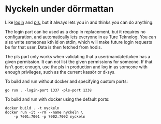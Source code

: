 # Nyckeln under dörrmattan
Like [login](https://github.com/datasektionen/login) and
[pls](https://github.com/datasektionen/pls), but it always lets you in and
thinks you can do anything.

The login part can be used as a drop in replacement, but it requires no
configuration, and automatically lets everyone in as Ture Teknolog. You
can also write someones kth id on stdin, which will make future login
requests be for that user. Data is then fetched from hodis.

The pls part only works when validating that a user/mandate/token has a given
permission. It can not list the given permissions for someone. If that isn't
goot enough, use the pls in production and log in as someone with enough
privileges, such as the current kassör or d-sys.

To build and run without docker and specifying custom ports:
```
go run . -login-port 1337 -pls-port 1338
```

To build and run with docker using the default ports:
```
docker build . -t nyckeln
docker run -it --rm --name nyckeln \
    -p 7001:7001 -p 7002:7002 nyckeln
```
